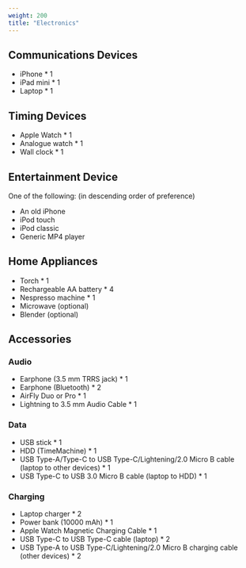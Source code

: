 ```yaml
---
weight: 200
title: "Electronics"
---
```


## Communications Devices

- iPhone \* 1
- iPad mini \* 1
- Laptop \* 1

## Timing Devices

- Apple Watch \* 1
- Analogue watch \* 1
- Wall clock \* 1

## Entertainment Device

One of the following: (in descending order of preference)

- An old iPhone
- iPod touch
- iPod classic
- Generic MP4 player

## Home Appliances

- Torch \* 1
- Rechargeable AA battery \* 4
- Nespresso machine \* 1
- Microwave (optional) 
- Blender (optional)

## Accessories

### Audio

- Earphone (3.5 mm TRRS jack) \* 1
- Earphone (Bluetooth) \* 2
- AirFly Duo or Pro \* 1
- Lightning to 3.5 mm Audio Cable \* 1

### Data

- USB stick \* 1
- HDD (TimeMachine) \* 1
- USB Type-A/Type-C to USB Type-C/Lightening/2.0 Micro B cable (laptop to other devices) \* 1
- USB Type-C to USB 3.0 Micro B cable (laptop to HDD) \* 1

### Charging

- Laptop charger \* 2
- Power bank (10000 mAh) \* 1
- Apple Watch Magnetic Charging Cable \* 1
- USB Type-C to USB Type-C cable (laptop) \* 2
- USB Type-A to USB Type-C/Lightening/2.0 Micro B charging cable (other devices) \* 2


